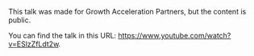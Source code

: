 This talk was made for Growth Acceleration Partners, but the content is public.

You can find the talk in this URL: https://www.youtube.com/watch?v=ESlzZfLdt2w.
